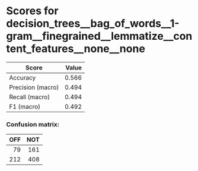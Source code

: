 # Scores for decision_trees__bag_of_words__1-gram__finegrained__lemmatize__content_features__none__none
|      Score      |Value|
|-----------------|----:|
|Accuracy         |0.566|
|Precision (macro)|0.494|
|Recall (macro)   |0.494|
|F1 (macro)       |0.492|

### Confusion matrix:
|OFF|NOT|
|--:|--:|
| 79|161|
|212|408|
